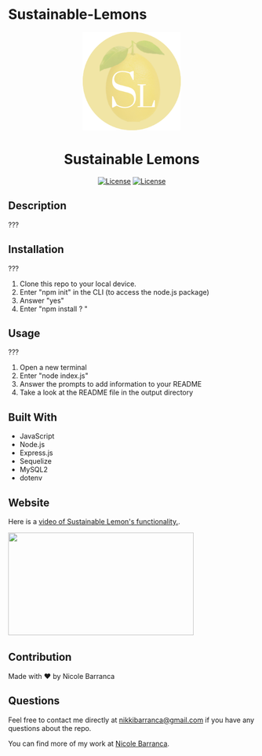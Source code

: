 # Sustainable-Lemons

  <p align="center">
  <a href="" rel="noopener">
 <img width=200px height=200px src="./images/SL.png" alt="Project logo"></a>
</p>

<h1 align="center">Sustainable Lemons</h1>

<div align="center">

<a href="https://opensource.org/licenses/MIT">![License](https://img.shields.io/badge/License-MIT-green.svg)</a>
<a href="https://opensource.org/licenses/BSD-2-Clause">![License](https://img.shields.io/badge/License-BSD_2_Clause-yellowgreen.svg)</a>

</div>

## Description

???

## Installation

???

1. Clone this repo to your local device.
2. Enter "npm init" in the CLI (to access the node.js package)
3. Answer "yes"
4. Enter "npm install ? "

## Usage

???

1. Open a new terminal
2. Enter "node index.js"
3. Answer the prompts to add information to your README
4. Take a look at the README file in the output directory

## Built With

- JavaScript
- Node.js
- Express.js
- Sequelize
- MySQL2
- dotenv

## Website

Here is a [video of Sustainable Lemon's functionality.]().

<img width=378px height=209px src="" alt=""></a>

## Contribution

Made with ❤️ by Nicole Barranca

## Questions

Feel free to contact me directly at nikkibarranca@gmail.com if you have any questions about the repo.

You can find more of my work at [Nicole Barranca](https://github.com/NicoleBarranca).
